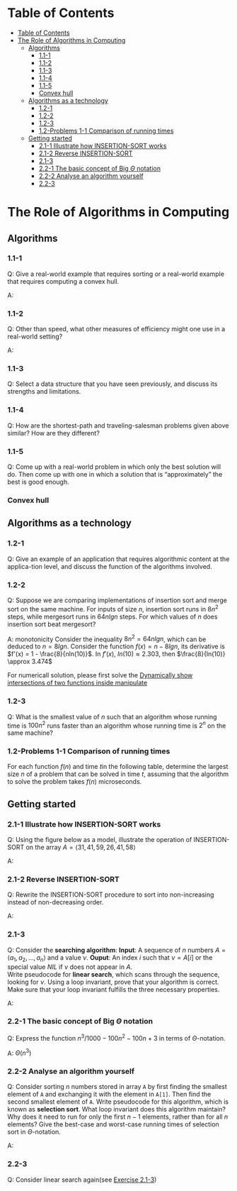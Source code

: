 # Table of Contents
- [Table of Contents](#table-of-contents)
- [The Role of Algorithms in Computing](#the-role-of-algorithms-in-computing)
  - [Algorithms](#algorithms)
    - [1.1-1](#11-1)
    - [1.1-2](#11-2)
    - [1.1-3](#11-3)
    - [1.1-4](#11-4)
    - [1.1-5](#11-5)
    - [Convex hull](#convex-hull)
  - [Algorithms as a technology](#algorithms-as-a-technology)
    - [1.2-1](#12-1)
    - [1.2-2](#12-2)
    - [1.2-3](#12-3)
    - [1.2-Problems 1-1 Comparison of running times](#12-problems-1-1-comparison-of-running-times)
  - [Getting started](#getting-started)
    - [2.1-1 Illustrate how INSERTION-SORT works](#21-1-illustrate-how-insertion-sort-works)
    - [2.1-2 Reverse INSERTION-SORT](#21-2-reverse-insertion-sort)
    - [2.1-3](#21-3)
    - [2.2-1 The basic concept of Big $\Theta$ notation](#22-1-the-basic-concept-of-big-math-xmlns%22httpwwww3org1998mathmathml%22semanticsmrowmi-mathvariant%22normal%22%ce%98mimrowannotation-encoding%22applicationx-tex%22thetaannotationsemanticsmath%ce%98-notation)
    - [2.2-2 Analyse an algorithm yourself](#22-2-analyse-an-algorithm-yourself)
    - [2.2-3](#22-3)
# The Role of Algorithms in Computing
## Algorithms
### 1.1-1
Q: Give a real-world example that requires sorting or a real-world example that requires computing a convex hull.

A:
### 1.1-2
Q: Other than speed, what other measures of efficiency might one use in a real-world setting?

A:
### 1.1-3
Q: Select a data structure that you have seen previously, and discuss its strengths and limitations.

### 1.1-4 
Q: How are the shortest-path and traveling-salesman problems given above similar? How are they different?
### 1.1-5
Q: Come up with a real-world problem in which only the best solution will do.  Then come  up  with  one  in  which  a solution  that  is  “approximately”  the  best  is  good enough.
### Convex hull

## Algorithms as a technology
### 1.2-1
Q: Give an example of an application that requires algorithmic content at the applica-tion level, and discuss the function of the algorithms involved.
### 1.2-2
Q: Suppose we are comparing implementations of insertion sort and merge sort on the same machine.  For inputs of size $n$, insertion sort runs in $8n^2$ steps, while mergesort runs in $64nlgn$ steps.  For which values of $n$ does insertion sort beat mergesort?

A:  monotonicity
Consider the inequality $8n^2 = 64nlgn$, which can be deduced to $n = 8lgn$. Consider the function $f(x) = n - 8lgn$, its derivative is $f'(x) = 1 - \frac{8}{nln(10)}$. In $f'(x)$, $ln(10) \approx 2.303$, then $\frac{8}{ln(10)} \approx 3.474$

For numericall solution, please first solve the [Dynamically show intersections of two functions inside manipulate](../../../../mathematics/tools/mathematica/notes/basic-operations.md)
### 1.2-3
Q: What is the smallest value of $n$ such that an algorithm whose running time is $100n^2$ runs faster than an algorithm whose running time is $2^n$ on the same machine?
### 1.2-Problems 1-1 Comparison of running times
For each function $f(n)$ and  time $t$in the  following  table,  determine the largest size $n$ of a problem that can be solved in time $t$, assuming that the algorithm to solve the problem takes $f(n)$ microseconds.

## Getting started

### 2.1-1 Illustrate how INSERTION-SORT works
Q: Using the figure below as a model, illustrate the operation of INSERTION-SORT on the array $A=\langle 31,41,59,26,41,58\rangle$

A:
### 2.1-2 Reverse INSERTION-SORT
Q: Rewrite the INSERTION-SORT procedure to sort into non-increasing instead of non-decreasing order.

A:

### 2.1-3 
Q: Consider the **searching algorithm**:
**Input**: A sequence of $n$ numbers $A=\langle a_1,a_2,...,a_n\rangle$ and a value $\nu$.
**Ouput**: An index $i$ such that $\nu = A[i]$ or the special value $NIL$ if $\nu$ does not appear in $A$.  
Write pseudocode for **linear search**, which scans through the sequence, looking for $\nu$. Using a loop invariant, prove that your algorithm is correct. Make sure that your loop invariant fulfills the three necessary properties.

A:

### 2.2-1 The basic concept of Big $\Theta$ notation
Q: Express the function $n^3/1000-100n^2-100n+3$ in terms of $\Theta$-notation.

A: $\Theta(n^3)$

### 2.2-2 Analyse an algorithm yourself
Q: Consider sorting $n$ numbers stored in array ```A``` by first finding the smallest element of ```A``` and exchanging it with the element in ```A[1]```. Then find the second smallest element of ```A```. Write pseudocode for this algorithm, which is known as **selection sort**. What loop invariant does this algorithm maintain?  Why does it need to run for only the first $n-1$ elements, rather than for all $n$ elements? Give the best-case and worst-case running times of selection sort in $\Theta$-notation.

A:

### 2.2-3
Q: Consider linear search again(see [Exercise 2.1-3]())